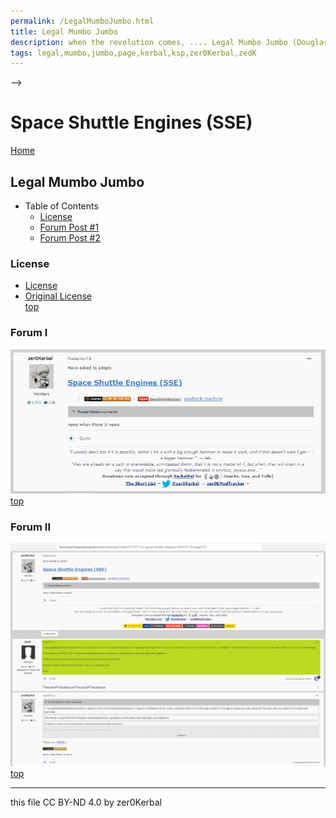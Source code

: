 ```yaml
---
permalink: /LegalMumboJumbo.html
title: Legal Mumbo Jumbo
description: when the revolution comes, .... Legal Mumbo Jumbo (Douglas Adams)
tags: legal,mumbo,jumbo,page,kerbal,ksp,zer0Kerbal,zedK
---
```

<!--
LegalMumboJumbo.md v1.1.0.0
Space Shuttle Engines (SSE)
created: 30 Jul 2022
updated: 17 Feb 2023

TEMPLATE: LegalMumboJumbo.md v1.0.5.2
created: 01 Feb 2022
updated: 15 May 2022 -->
-->

<script src="https://kit.fontawesome.com/0ea5493613.js" crossorigin="anonymous"></script>
<i class="fa-solid fa-file-contract fa-beat-fade fa-3x" style="--fa-beat-fade-opacity: 0.1; --fa-beat-fade-scale: 1.25;color: #6495ED" ></i>

# Space Shuttle Engines (SSE)

[Home](/index.md)

## Legal Mumbo Jumbo

* Table of Contents
  * [License](#license)
  * [Forum Post #1](#forum-i)
  * [Forum Post #2](#forum-ii)

### License

* [License](./LegalMumboJumbo/License.md)
* [Original License](./LegalMumboJumbo/OrigLicense.md)  
[top](#legal-mumbo-jumbo)

### Forum I

![Forum](./LegalMumboJumbo/FORUM-01.png)
[top](#legal-mumbo-jumbo)

### Forum II

![Forum](./LegalMumboJumbo/FORUM-02.png)
[top](#legal-mumbo-jumbo)

---

this file CC BY-ND 4.0 by zer0Kerbal
